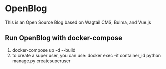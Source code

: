 # OpenBlog
This is an Open Source Blog based on Wagtail CMS, Bulma, and Vue.js

## Run OpenBlog with docker-compose

1. docker-compose up -d --build
2. to create a super user, you can use: 
   docker exec -it container_id python manage.py createsuperuser
